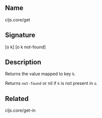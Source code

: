 ## Name
cljs.core/get

## Signature
[o k]
[o k not-found]

## Description

Returns the value mapped to key `k`.

Returns `not-found` or nil if `k` is not present in `o`.

## Related
cljs.core/get-in
